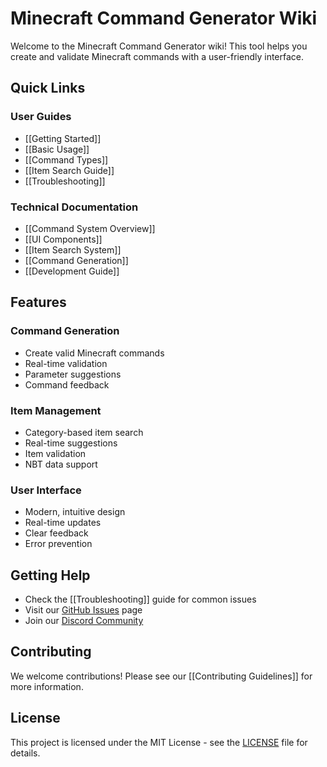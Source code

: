 # Minecraft Command Generator Wiki

Welcome to the Minecraft Command Generator wiki! This tool helps you create and validate Minecraft commands with a user-friendly interface.

## Quick Links

### User Guides
- [[Getting Started]]
- [[Basic Usage]]
- [[Command Types]]
- [[Item Search Guide]]
- [[Troubleshooting]]

### Technical Documentation
- [[Command System Overview]]
- [[UI Components]]
- [[Item Search System]]
- [[Command Generation]]
- [[Development Guide]]

## Features

### Command Generation
- Create valid Minecraft commands
- Real-time validation
- Parameter suggestions
- Command feedback

### Item Management
- Category-based item search
- Real-time suggestions
- Item validation
- NBT data support

### User Interface
- Modern, intuitive design
- Real-time updates
- Clear feedback
- Error prevention

## Getting Help

- Check the [[Troubleshooting]] guide for common issues
- Visit our [GitHub Issues](https://github.com/yourusername/minecraft-command-generator/issues) page
- Join our [Discord Community](https://discord.gg/your-invite-link)

## Contributing

We welcome contributions! Please see our [[Contributing Guidelines]] for more information.

## License

This project is licensed under the MIT License - see the [LICENSE](https://github.com/yourusername/minecraft-command-generator/blob/main/LICENSE) file for details. 
